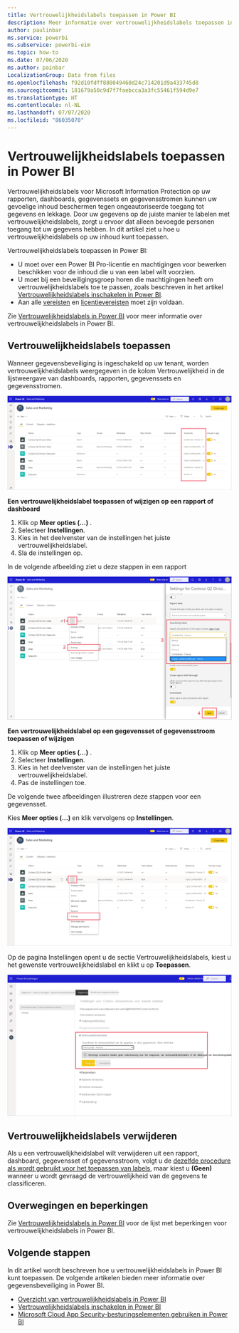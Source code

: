 ```yaml
---
title: Vertrouwelijkheidslabels toepassen in Power BI
description: Meer informatie over vertrouwelijkheidslabels toepassen in Power BI
author: paulinbar
ms.service: powerbi
ms.subservice: powerbi-eim
ms.topic: how-to
ms.date: 07/06/2020
ms.author: painbar
LocalizationGroup: Data from files
ms.openlocfilehash: f92d10fdff880049460d24c714201d9a433745d8
ms.sourcegitcommit: 181679a50c9d7f7faebcca3a3fc55461f594d9e7
ms.translationtype: HT
ms.contentlocale: nl-NL
ms.lasthandoff: 07/07/2020
ms.locfileid: "86035070"
---
```

# <a name="how-to-apply-sensitivity-labels-in-power-bi"></a>Vertrouwelijkheidslabels toepassen in Power BI

Vertrouwelijkheidslabels voor Microsoft Information Protection op uw rapporten, dashboards, gegevenssets en gegevensstromen kunnen uw gevoelige inhoud beschermen tegen ongeautoriseerde toegang tot gegevens en lekkage. Door uw gegevens op de juiste manier te labelen met vertrouwelijkheidslabels, zorgt u ervoor dat alleen bevoegde personen toegang tot uw gegevens hebben. In dit artikel ziet u hoe u vertrouwelijkheidslabels op uw inhoud kunt toepassen.

Vertrouwelijkheidslabels toepassen in Power BI:
* U moet over een Power BI Pro-licentie en machtigingen voor bewerken beschikken voor de inhoud die u van een label wilt voorzien.
* U moet bij een beveiligingsgroep horen die machtigingen heeft om vertrouwelijkheidslabels toe te passen, zoals beschreven in het artikel [Vertrouwelijkheidslabels inschakelen in Power BI](./service-security-enable-data-sensitivity-labels.md#enable-sensitivity-labels).
* Aan alle [vereisten](./service-security-sensitivity-label-overview.md#requirements-for-using-sensitivity-labels-in-power-bi) en [licentievereisten](./service-security-data-protection-overview.md#licensing) moet zijn voldaan.

Zie [Vertrouwelijkheidslabels in Power BI](service-security-sensitivity-label-overview.md) voor meer informatie over vertrouwelijkheidslabels in Power BI.

## <a name="applying-sensitivity-labels"></a>Vertrouwelijkheidslabels toepassen

Wanneer gegevensbeveiliging is ingeschakeld op uw tenant, worden vertrouwelijkheidslabels weergegeven in de kolom Vertrouwelijkheid in de lijstweergave van dashboards, rapporten, gegevenssets en gegevensstromen.

![Vertrouwelijkheidslabels inschakelen](media/service-security-apply-data-sensitivity-labels/apply-data-sensitivity-labels-01.png)

**Een vertrouwelijkheidslabel toepassen of wijzigen op een rapport of dashboard**
1. Klik op **Meer opties (...)** .
1. Selecteer **Instellingen**.
1. Kies in het deelvenster van de instellingen het juiste vertrouwelijkheidslabel.
1. Sla de instellingen op.

In de volgende afbeelding ziet u deze stappen in een rapport

![Vertrouwelijkheidslabels instellen](media/service-security-apply-data-sensitivity-labels/apply-data-sensitivity-labels-02.png)

**Een vertrouwelijkheidslabel op een gegevensset of gegevensstroom toepassen of wijzigen**

1. Klik op **Meer opties (...)** .
1. Selecteer **Instellingen**.
1. Kies in het deelvenster van de instellingen het juiste vertrouwelijkheidslabel.
1. Pas de instellingen toe.

De volgende twee afbeeldingen illustreren deze stappen voor een gegevensset.

Kies **Meer opties (...)** en klik vervolgens op **Instellingen**.

![Gegevenssetinstellingen openen](media/service-security-apply-data-sensitivity-labels/apply-data-sensitivity-labels-05.png)

Op de pagina Instellingen opent u de sectie Vertrouwelijkheidslabels, kiest u het gewenste vertrouwelijkheidslabel en klikt u op **Toepassen**.

![Vertrouwelijkheidslabel kiezen](media/service-security-apply-data-sensitivity-labels/apply-data-sensitivity-labels-06.png)

## <a name="removing-sensitivity-labels"></a>Vertrouwelijkheidslabels verwijderen
Als u een vertrouwelijkheidslabel wilt verwijderen uit een rapport, dashboard, gegevensset of gegevensstroom, volgt u de [dezelfde procedure als wordt gebruikt voor het toepassen van labels](#applying-sensitivity-labels), maar kiest u **(Geen)** wanneer u wordt gevraagd de vertrouwelijkheid van de gegevens te classificeren. 

## <a name="considerations-and-limitations"></a>Overwegingen en beperkingen

Zie [Vertrouwelijkheidslabels in Power BI](service-security-sensitivity-label-overview.md#limitations) voor de lijst met beperkingen voor vertrouwelijkheidslabels in Power BI.

## <a name="next-steps"></a>Volgende stappen

In dit artikel wordt beschreven hoe u vertrouwelijkheidslabels in Power BI kunt toepassen. De volgende artikelen bieden meer informatie over gegevensbeveiliging in Power BI. 

* [Overzicht van vertrouwelijkheidslabels in Power BI](./service-security-sensitivity-label-overview.md)
* [Vertrouwelijkheidslabels inschakelen in Power BI](./service-security-enable-data-sensitivity-labels.md)
* [Microsoft Cloud App Security-besturingselementen gebruiken in Power BI](./service-security-using-microsoft-cloud-app-security-controls.md)